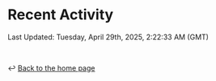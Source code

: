 # Recent Activity

<!--RECENT_ACTIVITY:start-->
<!--RECENT_ACTIVITY:end-->

<!--RECENT_ACTIVITY:last_update-->
Last Updated: Tuesday, April 29th, 2025, 2:22:33 AM (GMT)
<!--RECENT_ACTIVITY:last_update_end-->

<br>

↩️ [Back to the home page](/README.md)
